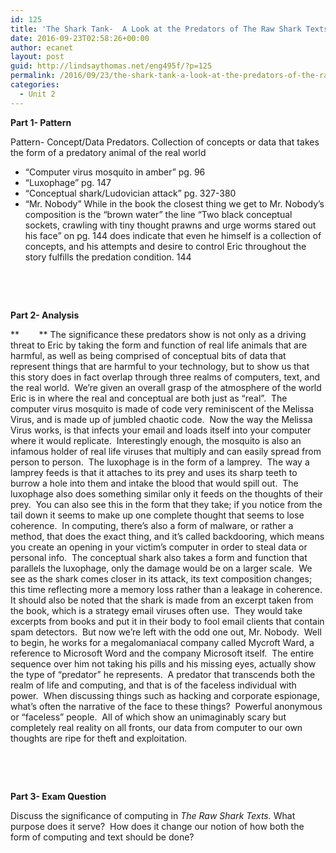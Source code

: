 ```yaml
---
id: 125
title: 'The Shark Tank-  A Look at the Predators of The Raw Shark Texts'
date: 2016-09-23T02:58:26+00:00
author: ecanet
layout: post
guid: http://lindsaythomas.net/eng495f/?p=125
permalink: /2016/09/23/the-shark-tank-a-look-at-the-predators-of-the-raw-shark-texts/
categories:
  - Unit 2
---
```

**Part 1- Pattern**

Pattern- Concept/Data Predators. Collection of concepts or data that takes the form of a predatory animal of the real world

  * “Computer virus mosquito in amber” pg. 96
  * “Luxophage” pg. 147
  * “Conceptual shark/Ludovician attack” pg. 327-380
  * “Mr. Nobody” While in the book the closest thing we get to Mr. Nobody’s composition is the “brown water” the line “Two black conceptual sockets, crawling with tiny thought prawns and urge worms stared out his face” on pg. 144 does indicate that even he himself is a collection of concepts, and his attempts and desire to control Eric throughout the story fulfills the predation condition. 144

&nbsp;

&nbsp;

**Part 2- Analysis**

**        ** The significance these predators show is not only as a driving threat to Eric by taking the form and function of real life animals that are harmful, as well as being comprised of conceptual bits of data that represent things that are harmful to your technology, but to show us that this story does in fact overlap through three realms of computers, text, and the real world.  We’re given an overall grasp of the atmosphere of the world Eric is in where the real and conceptual are both just as “real”.  The computer virus mosquito is made of code very reminiscent of the Melissa Virus, and is made up of jumbled chaotic code.  Now the way the Melissa Virus works, is that infects your email and loads itself into your computer where it would replicate.  Interestingly enough, the mosquito is also an infamous holder of real life viruses that multiply and can easily spread from person to person.  The luxophage is in the form of a lamprey.  The way a lamprey feeds is that it attaches to its prey and uses its sharp teeth to burrow a hole into them and intake the blood that would spill out.  The luxophage also does something similar only it feeds on the thoughts of their prey.  You can also see this in the form that they take; if you notice from the tail down it seems to make up one complete thought that seems to lose coherence.  In computing, there’s also a form of malware, or rather a method, that does the exact thing, and it’s called backdooring, which means you create an opening in your victim’s computer in order to steal data or personal info.  The conceptual shark also takes a form and function that parallels the luxophage, only the damage would be on a larger scale.  We see as the shark comes closer in its attack, its text composition changes; this time reflecting more a memory loss rather than a leakage in coherence.  It should also be noted that the shark is made from an excerpt taken from the book, which is a strategy email viruses often use.  They would take excerpts from books and put it in their body to fool email clients that contain spam detectors.  But now we’re left with the odd one out, Mr. Nobody.  Well to begin, he works for a megalomaniacal company called Mycroft Ward, a reference to Microsoft Word and the company Microsoft itself.  The entire sequence over him not taking his pills and his missing eyes, actually show the type of “predator” he represents.  A predator that transcends both the realm of life and computing, and that is of the faceless individual with power.  When discussing things such as hacking and corporate espionage, what’s often the narrative of the face to these things?  Powerful anonymous or “faceless” people.  All of which show an unimaginably scary but completely real reality on all fronts, our data from computer to our own thoughts are ripe for theft and exploitation.

&nbsp;

&nbsp;

**Part 3- Exam Question**

Discuss the significance of computing in _The Raw Shark Texts._ What purpose does it serve?  How does it change our notion of how both the form of computing and text should be done?